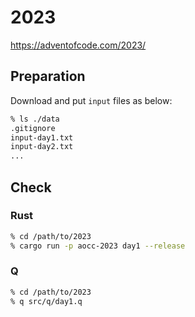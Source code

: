 # 2023

https://adventofcode.com/2023/


## Preparation

Download and put `input` files as below:

```zsh
% ls ./data
.gitignore
input-day1.txt
input-day2.txt
...
```

## Check

### Rust

```zsh
% cd /path/to/2023
% cargo run -p aocc-2023 day1 --release
```

### Q

```zsh
% cd /path/to/2023
% q src/q/day1.q
```
